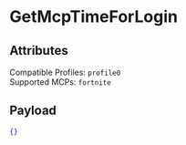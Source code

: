# GetMcpTimeForLogin

## Attributes
Compatible Profiles: `profile0`  
Supported MCPs: `fortnite`

## Payload
```json
{}
```
